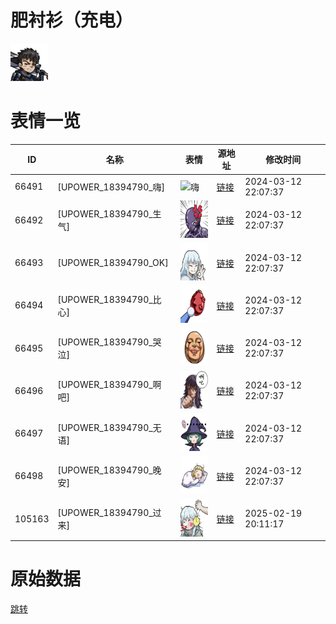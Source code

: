 # 肥衬衫（充电）

<img src="./cover.png" height="60" alt="cover" />

# 表情一览

|ID|名称|表情|源地址|修改时间|
|----|----|----|----|----|
|66491|[UPOWER_18394790_嗨]|<img src="./pic/066491_%5BUPOWER_18394790_嗨%5D.png" height="60" alt="嗨"/>|[链接](https://i0.hdslb.com/bfs/garb/a47352c6d84773f19b860c053baeffc72a37c7e1.png)|2024-03-12 22:07:37|
|66492|[UPOWER_18394790_生气]|<img src="./pic/066492_%5BUPOWER_18394790_生气%5D.png" height="60" alt="生气"/>|[链接](https://i0.hdslb.com/bfs/garb/b9f63c53c59a9e5a65f3a156130743f77bb1861e.png)|2024-03-12 22:07:37|
|66493|[UPOWER_18394790_OK]|<img src="./pic/066493_%5BUPOWER_18394790_OK%5D.png" height="60" alt="OK"/>|[链接](https://i0.hdslb.com/bfs/garb/e160f89f4f50e3b07956ccaea6ac74398b9f6325.png)|2024-03-12 22:07:37|
|66494|[UPOWER_18394790_比心]|<img src="./pic/066494_%5BUPOWER_18394790_比心%5D.png" height="60" alt="比心"/>|[链接](https://i0.hdslb.com/bfs/garb/2303b0da82b1668126abd683381268a8eed70208.png)|2024-03-12 22:07:37|
|66495|[UPOWER_18394790_哭泣]|<img src="./pic/066495_%5BUPOWER_18394790_哭泣%5D.png" height="60" alt="哭泣"/>|[链接](https://i0.hdslb.com/bfs/garb/f5c38791bd06b9fcac46f0921d1dbbab144a7237.png)|2024-03-12 22:07:37|
|66496|[UPOWER_18394790_啊吧]|<img src="./pic/066496_%5BUPOWER_18394790_啊吧%5D.png" height="60" alt="啊吧"/>|[链接](https://i0.hdslb.com/bfs/garb/68a83a7f5112c59821102ae101a6ceb8b422c048.png)|2024-03-12 22:07:37|
|66497|[UPOWER_18394790_无语]|<img src="./pic/066497_%5BUPOWER_18394790_无语%5D.png" height="60" alt="无语"/>|[链接](https://i0.hdslb.com/bfs/garb/003479811d582fe7b31c7176424e8afeda46d049.png)|2024-03-12 22:07:37|
|66498|[UPOWER_18394790_晚安]|<img src="./pic/066498_%5BUPOWER_18394790_晚安%5D.png" height="60" alt="晚安"/>|[链接](https://i0.hdslb.com/bfs/garb/da976f63bb3646ca9ae790f332722e778b1ab942.png)|2024-03-12 22:07:37|
|105163|[UPOWER_18394790_过来]|<img src="./pic/105163_%5BUPOWER_18394790_过来%5D.png" height="60" alt="过来"/>|[链接](https://i0.hdslb.com/bfs/garb/007ca2ef55b78fc89b677b5589bc35ec118d54a0.png)|2025-02-19 20:11:17|

# 原始数据

[跳转](./raw.json)

